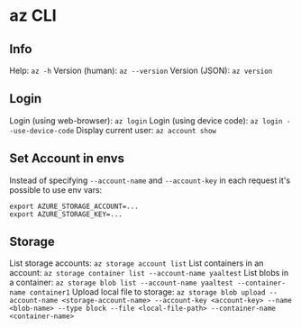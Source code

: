 # az CLI

## Info
Help: `az -h`
Version (human): `az --version`
Version (JSON): `az version`

## Login
Login (using web-browser): `az login`
Login (using device code): `az login --use-device-code`
Display current user: `az account show`

## Set Account in envs
Instead of specifying `--account-name` and `--account-key` in each request it's possible to use env vars:
```
export AZURE_STORAGE_ACCOUNT=...
export AZURE_STORAGE_KEY=...
```

## Storage
List storage accounts: `az storage account list`
List containers in an account: `az storage container list --account-name yaaltest`
List blobs in a container: `az storage blob list --account-name yaaltest --container-name container1`
Upload local file to storage: `az storage blob upload --account-name <storage-account-name> --account-key <account-key> --name <blob-name> --type block --file <local-file-path> --container-name <container-name>`
